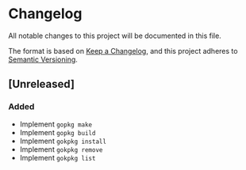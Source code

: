 # Changelog

All notable changes to this project will be documented in this file.

The format is based on [Keep a Changelog](https://keepachangelog.com/en/1.0.0/),
and this project adheres to [Semantic Versioning](https://semver.org/spec/v2.0.0.html).

## [Unreleased]

### Added
- Implement `gopkg make`
- Implement `gopkg build`
- Implement `gokpkg install`
- Implement `gokpkg remove`
- Implement `gokpkg list`